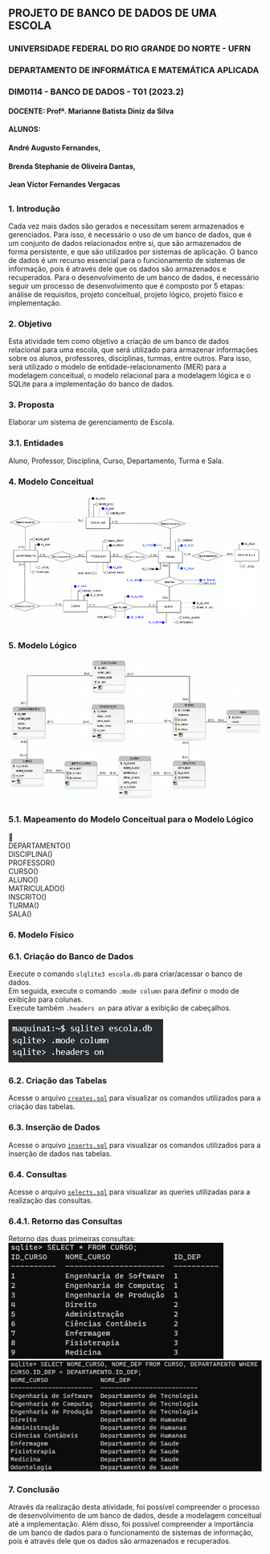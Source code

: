 ## PROJETO DE BANCO DE DADOS DE UMA ESCOLA

### UNIVERSIDADE FEDERAL DO RIO GRANDE DO NORTE - UFRN
### DEPARTAMENTO DE INFORMÁTICA E MATEMÁTICA APLICADA
### DIM0114 - BANCO DE DADOS - T01 (2023.2)
#### DOCENTE: Profª. Marianne Batista Diniz da Silva
#### ALUNOS:
#### André Augusto Fernandes,
#### Brenda Stephanie de Oliveira Dantas,
#### Jean Victor Fernandes Vergacas
##

### 1. Introdução

Cada vez mais dados são gerados e necessitam serem armazenados e gerenciados. Para isso, é necessário o uso de um banco de dados, que é um conjunto de dados relacionados entre si, que são armazenados de forma persistente, e que são utilizados por sistemas de aplicação. O banco de dados é um recurso essencial para o funcionamento de sistemas de informação, pois é através dele que os dados são armazenados e recuperados.
Para o desenvolvimento de um banco de dados, é necessário seguir um processo de desenvolvimento que é composto por 5 etapas: análise de requisitos, projeto conceitual, projeto lógico, projeto físico e implementação.

### 2. Objetivo

Esta atividade tem como objetivo a criação de um banco de dados relacional para uma escola, que será utilizado para armazenar informações sobre os alunos, professores, disciplinas, turmas, entre outros. Para isso, será utilizado o modelo de entidade-relacionamento (MER) para a modelagem conceitual, o modelo relacional para a modelagem lógica e o SQLite para a implementação do banco de dados.

### 3. Proposta

Elaborar um sistema de gerenciamento de Escola.

### 3.1. Entidades

Aluno, Professor, Disciplina, Curso, Departamento, Turma e Sala.

### 4. Modelo Conceitual

![CONCEITUAL](https://github.com/andrefernandeslp1/bd-escola/blob/main/CONCEITUAL.PNG)


### 5. Modelo Lógico

![LOGICO](https://github.com/andrefernandeslp1/bd-escola/blob/main/LOGICO.PNG)


### 5.1. Mapeamento do Modelo Conceitual para o Modelo Lógico

🚧  
DEPARTAMENTO()  
DISCIPLINA()  
PROFESSOR()  
CURSO()  
ALUNO()  
MATRICULADO()  
INSCRITO()  
TURMA()  
SALA()  

### 6. Modelo Físico

### 6.1. Criação do Banco de Dados

Execute o comando `slqlite3 escola.db` para criar/acessar o banco de dados.  
Em seguida, execute o comando `.mode column` para definir o modo de exibição para colunas.  
Execute também `.headers on` para ativar a exibição de cabeçalhos.  

![captura1](https://github.com/andrefernandeslp1/bd-escola/blob/main/auxiliar/captura1.PNG)

### 6.2. Criação das Tabelas

Acesse o arquivo [`creates.sql`](https://github.com/andrefernandeslp1/bd-escola/blob/main/creates.sql) para visualizar os comandos utilizados para a criação das tabelas.

### 6.3. Inserção de Dados

Acesse o arquivo [`inserts.sql`](https://github.com/andrefernandeslp1/bd-escola/blob/main/inserts.sql) para visualizar os comandos utilizados para a inserção de dados nas tabelas.

### 6.4. Consultas

Acesse o arquivo [`selects.sql`](https://github.com/andrefernandeslp1/bd-escola/blob/main/selects.sql) para visualizar as queries utilizadas para a realização das consultas.

### 6.4.1. Retorno das Consultas

Retorno das duas primeiras consultas:  
![consulta1](https://github.com/andrefernandeslp1/bd-escola/blob/main/auxiliar/consulta1.PNG)
![consulta1](https://github.com/andrefernandeslp1/bd-escola/blob/main/auxiliar/consulta2.PNG)

### 7. Conclusão

Através da realização desta atividade, foi possível compreender o processo de desenvolvimento de um banco de dados, desde a modelagem conceitual até a implementação. Além disso, foi possível compreender a importância de um banco de dados para o funcionamento de sistemas de informação, pois é através dele que os dados são armazenados e recuperados.


